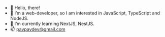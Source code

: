 - 👋 Hello, there!
- 👀 I’m a web-developer, so I am interested in JavaScript, TypeScript and NodeJS.
- 🌱 I’m currently learning NextJS, NestJS.
- 📫 pavpavdev@gmail.com

<!---
PavPavv/PavPavv is a ✨ special ✨ repository because its `README.md` (this file) appears on your GitHub profile.
You can click the Preview link to take a look at your changes.
--->
